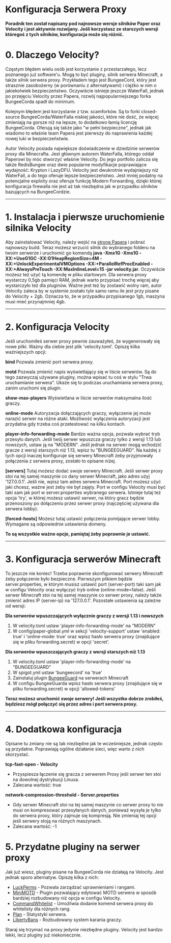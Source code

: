 # Konfiguracja Serwera Proxy
**Poradnik ten został napisany pod najnowsze wersje silników Paper oraz Velocity i jest aktywnie rozwijany. Jeśli korzystasz ze starszych wersji któregoś z tych silników, konfiguracja może się różnić.**

# 0. Dlaczego Velocity?
Częstym błędem wielu osób jest korzystanie z przestarzałego, lecz poznanego już software'u. Mogą to być pluginy, silnik serwera Minecraft, a także silnik serwera proxy. Przykładem tego jest BungeeCord, który jest strasznie zasobożerny (w porównaniu z alternatywami) i ciężko w nim o jakiekolwiek bezpieczeństwo. Oczywiście istnieje jeszcze WaterFall, jednak po przejęciu Velocity przez Papera, rozwój najpopularniejszego forka BungeeCorda spadł do minimum.

Kolejnym błędem jest korzystanie z tzw. scamforków. Są to forki closed-source BungeeCorda/WaterFalla niskiej jakości, które nie dość, że więcej zmieniają na gorsze niż na lepsze, to dodatkowo łamią licencję BungeeCorda. Oferują się także jako "w pełni bezpieczne", jednak jak wiadomo to właśnie team Papera jest pierwszy do naprawienia każdej nowej luki w bezpieczeństwie.

Autor Velocity posiada największe doświadczenie w dziedzinie serwerów proxy dla Minecrafta. Jest głównym autorem WaterFalla, którego oddał Paperowi by móc stworzyć właśnie Velocity. Do jego portfolio zalicza się także RedisBungee oraz dwie popularne modyfikacje poprawiające wydajność: Krypton i LazyDFU. Velocity jest dwukrotnie wydajniejszy niż WaterFall, a do tego oferuje lepsze bezpieczeństwo. Jest mniej podatny na potencjalne exploity oraz oferuje funkcję Modern Forwarding, dzięki której konfiguracja firewalla nie jest aż tak niezbędna jak w przypadku silników bazujących na BungeeCordzie.

------------------------------------------------------------------------------------------------------------

# 1. Instalacja i pierwsze uruchomienie silnika Velocity
Aby zainstalować Velocity, należy wejść na [stronę Papera](https://papermc.io/downloads#Velocity) i pobrać najnowszy build. Teraz możesz wrzucić silnik do wybranego folderu na twoim serwerze i uruchomić go komendą **java -Xmx1G -Xms1G -XX:+UseG1GC -XX:G1HeapRegionSize=4M -XX:+UnlockExperimentalVMOptions -XX:+ParallelRefProcEnabled -XX:+AlwaysPreTouch -XX:MaxInlineLevel=15 -jar velocity.jar**. Oczywiście możesz też użyć tą komendę w pliku startowym. Dla serwera proxy wystarczy 0,5gb pamięci RAM, jednak warto przypisać trochę więcej aby wystarczyło też dla pluginów. Ważne jest też by zostawić wolny ram, autor Velocity zaleca by w systemie zostało tyle samo ramu ile jest przy pisane do Velocity + 2gb. Oznacza to, że w przypadku przypisanego 1gb, maszyna musi mieć przynajmniej 4gb.

------------------------------------------------------------------------------------------------------------

# 2. Konfiguracja Velocity
Jeśli uruchomiłeś serwer proxy pewnie zauważyłeś, że wygenerowały się nowe pliki. Ważny dla ciebie jest plik 'velocity.toml'. Opiszę kilka ważniejszych opcji:

**bind**
Pozwala zmienić port serwera proxy.

**motd**
Pozwala zmienić napis wyświetlający się w liście serwerów. Są do tego zazwyczaj używane pluginy, można wpisać tu coś w stylu "Trwa uruchamianie serwera". Ukaże się to podczas uruchamiania serwera proxy, zanim uruchomi się plugin.

**show-max-players**
Wyświetlana w liście serwerów maksymalna ilość graczy.

**online-mode**
Autoryzacja dołączających graczy, wyłączenie jej może narazić serwer na różne ataki. Możliwość wyłączenia autoryzacji jest przydatna gdy trzeba coś przetestować na kilku kontach.

**player-info-forwarding-mode**
Bardzo ważna opcja, pozwala wybrać tryb przesyłu danych. Jeśli twój serwer wpuszcza graczy tylko z wersji 1.13 lub nowszych, ustaw ją na "MODERN". Jeśli jednak na serwer mogą wchodzić gracze z wersji starszych niż 1.13, wpisz tu "BUNGEEGUARD". Na każdej z tych opcji inaczej konfiguruje się serwery Minecraft żeby przyjmowały połączenia z serwera proxy, zostało to opisane niżej.

**[servers]**
Tutaj możesz dodać swoje serwery Minecraft. Jeśli serwer proxy stoi na tej samej maszynie co dany serwer Minecraft, jako adres użyj '127.0.0.1'. Jeśli nie, wpisz tam adres serwera Minecraft. Port możesz użyć jaki chcesz, ważne jest żeby nie był zajęty. Port w configu Velocity musi być taki sam jak port w server.properties wybranego serwera. Istnieje tutaj też opcja 'try', w której możesz ustawić serwer, na który gracz będzie przenoszony po dołączeniu przez serwer proxy (najczęściej używana dla serwera lobby).

**[forced-hosts]**
Możesz tutaj ustawić połączenia pomijające serwer lobby. Wymagane są odpowiednie ustawienia domeny.

**To są wszystkie ważne opcje, pamiętaj żeby poprawnie je ustawić.**

------------------------------------------------------------------------------------------------------------

# 3. Konfiguracja serwerów Minecraft
To jeszcze nie koniec! Trzeba poprawnie skonfigurować serwery Minecraft żeby połączenie było bezpieczne. Pierwszym plikiem będzie server.properties, w którym musisz ustawić port (server-port) taki sam jak w configu Velocity oraz wyłączyć tryb online (online-mode=false). Jeśli serwer Minecraft stoi na tej samej maszynie co serwer proxy, należy także zmienić adres IP (server-ip) na '127.0.0.1'. Pozostałe ustawienia są zależne od wersji:

**Dla serwerów wpuszczających wyłącznie graczy z wersji 1.13 i nowszych**
1. W velocity.toml ustaw 'player-info-forwarding-mode' na "MODERN"
2. W config/paper-global.yml w sekcji 'velocity-support' ustaw 'enabled: true' i 'online-mode: true' oraz wpisz hasło serwera proxy (znajdujące się w pliku forwarding.secret) w opcji 'secret'.

**Dla serwerów wpuszczających graczy z wersji starszych niż 1.13**
1. W velocity.toml ustaw 'player-info-forwarding-mode' na "BUNGEEGUARD"
2. W spigot.yml ustaw 'bungeecord' na 'true'
3. Zainstaluj plugin [BungeeGuard](https://www.spigotmc.org/resources/bungeeguard.79601/) na serwerach Minecraft
4. W configu BungeeGuarda wpisz hasło serwera proxy (znajdujące się w pliku forwarding.secret) w opcji 'allowed-tokens'


**Teraz możesz uruchomić swoje serwery! Jeśli wszystko dobrze zrobiłeś, będziesz mógł połączyć się przez adres i port serwera proxy.**

------------------------------------------------------------------------------------------------------------

# 4. Dodatkowa konfiguracja
Opisane tu zmiany nie są tak niezbędne jak te wcześniejsze, jednak często są przydatne. Poprawiają ogólne działanie sieci, więc warto z nich skorzystać.

**tcp-fast-open - Velocity**
- Przyspiesza łączenie się gracza z serwerem Proxy jeśli serwer ten stoi na dowolnej dystrybucji Linuxa.
- Zalecana wartość: true

**network-compression-threshold - Server.properties**
- Gdy serwer Minecraft stoi na tej samej maszynie co serwer proxy to nie musi on kompresować przesyłanych danych, ponieważ wysyła je tylko do serwera proxy, który zajmuje się kompresją. Nie zmieniaj tej opcji jeśli serwery stoją na różnych maszynach.
- Zalecana wartość: -1


# 5. Przydatne pluginy na serwer proxy
Jak już wiesz, pluginy pisane na BungeeCorda nie działają na Velocity. Jest jednak sporo alternatyw. Opiszę kilka z nich:
- [LuckPerms](https://luckperms.net/) - Pozwala zarządzać uprawnieniami i rangami.
- [MiniMOTD](https://www.spigotmc.org/resources/minimotd-server-list-motd-plugin-with-rgb-gradients.81254/) - Plugin pozwalający edytować MOTD serwera w sposób bardziej rozbudowany niż opcja w configu Velocity.
- [CommandWhitelist](https://www.spigotmc.org/resources/commandwhitelist-spigot-waterfall-velocity.81326/) - Umożliwia dodanie komend serwera proxy do whitelisty dla różnych rang.
- [Plan](https://www.spigotmc.org/resources/plan-player-analytics.32536/) - Statystyki serwera.
- [LibertyBans](https://www.spigotmc.org/resources/libertybans.81063/) - Rozbudowany system karania graczy.

Staraj się trzymać na proxy jedynie niezbędne pluginy. Velocity jest bardzo lekki, lecz pluginy już niekoniecznie.
